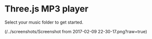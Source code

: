 # Three.js MP3 player

Select your music folder to get started.

(/../screenshots/Screenshot from 2017-02-09 22-30-17.png?raw=true)
